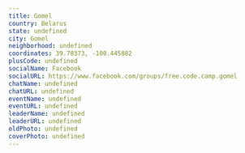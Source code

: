 ```yaml
---
title: Gomel
country: Belarus
state: undefined
city: Gomel
neighborhood: undefined
coordinates: 39.78373, -100.445882
plusCode: undefined
socialName: Facebook
socialURL: https://www.facebook.com/groups/free.code.camp.gomel
chatName: undefined
chatURL: undefined
eventName: undefined
eventURL: undefined
leaderName: undefined
leaderURL: undefined
oldPhoto: undefined
coverPhoto: undefined
---
```

